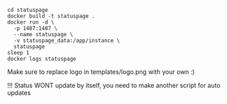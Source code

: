 ```git clone https://github.com/SalupovTeam/statuspage
cd statuspage
docker build -t statuspage . 
docker run -d \
  -p 1487:1487 \
  --name statuspage \
  -v statuspage_data:/app/instance \
  statuspage
sleep 1
docker logs statuspage
```

Make sure to replace logo in templates/logo.png with your own :)

!!! Status WONT update by itself, you need to make another script for auto updates